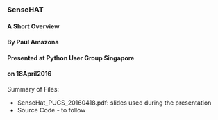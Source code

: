 ### SenseHAT
#### A Short Overview
#### By Paul Amazona
#### Presented at Python User Group Singapore
#### on 18April2016

Summary of Files:

* SenseHat_PUGS_20160418.pdf: slides used during the presentation
* Source Code - to follow